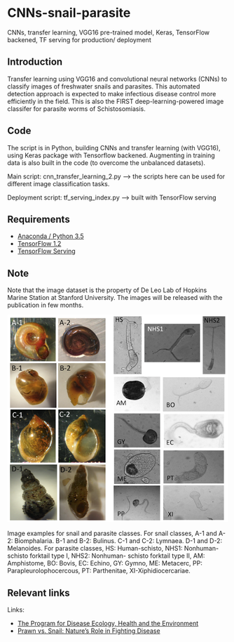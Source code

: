 # CNNs-snail-parasite
CNNs, transfer learning, VGG16 pre-trained model, Keras, TensorFlow backened, TF serving for production/ deployment

## Introduction
Transfer learning using VGG16 and convolutional neural networks (CNNs) to classify images of freshwater snails and parasites. This automated detection approach is expected to make infectious disease control more efficiently in the field. This is also the FIRST deep-learning-powered image classifer for parasite worms of Schistosomiasis.

## Code
The script is in Python, building CNNs and transfer learning (with VGG16), using Keras package with Tensorflow backened. Augmenting in training data is also built in the code (to overcome the unbalanced datasets).

Main script: cnn_transfer_learning_2.py
--> the scripts here can be used for different image classification tasks.

Deployment script: tf_serving_index.py
--> built with TensorFlow serving

## Requirements
- [Anaconda / Python 3.5](https://www.continuum.io/downloads)
- [TensorFlow 1.2](https://www.tensorflow.org/)
- [TensorFlow Serving](https://github.com/tensorflow/serving)

## Note
Note that the image dataset is the property of De Leo Lab of Hopkins Marine Station at Stanford University. The images will be released with the publication in few months.

![image_samples.png](image_samples.png)

Image examples for snail and parasite classes. For snail classes, A-1 and A-2: Biomphalaria. B-1 and B-2: Bulinus. C-1 and C-2: Lymnaea. D-1 and D-2: Melanoides. For parasite classes, HS: Human-schisto, NHS1: Nonhuman- schisto forktail type I, NHS2: Nonhuman- schisto forktail type II, AM: Amphistome, BO: Bovis, EC: Echino, GY: Gymno, ME: Metacerc, PP: Parapleurolophocercous, PT: Parthenitae, XI-Xiphidiocercariae.

## Relevant links
Links:
- [The Program for Disease Ecology, Health and the Environment](http://www.theupstreamalliance.org/)
- [Prawn vs. Snail: Nature’s Role in Fighting Disease](https://woods.stanford.edu/news-events/news/prawn-vs-snail-natures-role-fighting-disease)

